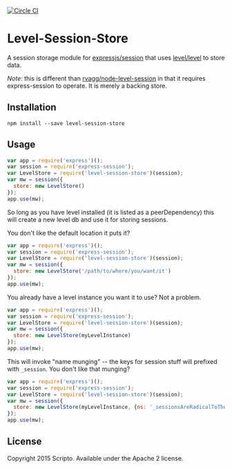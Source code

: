 [![Circle CI](https://circleci.com/gh/scriptoLLC/level-session-store.svg?style=svg)](https://circleci.com/gh/scriptoLLC/level-session-store)

# Level-Session-Store
A session storage module for [expressjs/session](https://github.com/expressjs/session) that uses [level/level](https://github.com/level/level) to store data.

_Note_: this is different than [rvagg/node-level-session](https://github.com/rvagg/node-level-session) in that it requires express-session to operate. It is merely a backing store.

## Installation

`npm install --save level-session-store`

## Usage

```js
var app = require('express')();
var session = require('express-session');
var LevelStore = require('level-session-store')(session);
var mw = session({
  store: new LevelStore()
});
app.use(mw);
```

So long as you have level installed (it is listed as a peerDependency) this will create a new level db and use it for storing sessions.

You don't like the default location it puts it?

```js
var app = require('express')();
var session = require('express-session');
var LevelStore = require('level-session-store')(session);
var mw = session({
  store: new LevelStore('/path/to/where/you/want/it')
});
app.use(mw);
```

You already have a level instance you want it to use?  Not a problem.

```js
var app = require('express')();
var session = require('express-session');
var LevelStore = require('level-session-store')(session);
var mw = session({
  store: new LevelStore(myLevelInstance)
});
app.use(mw);
```

This will invoke "name munging" -- the keys for session stuff will prefixed with `_session`. You don't like that munging?

```js
var app = require('express')();
var session = require('express-session');
var LevelStore = require('level-session-store')(session);
var mw = session({
  store: new LevelStore(myLevelInstance, {ns: '_sessionsAreRadicalToTheExtreme'})
});
app.use(mw);
```

## License

Copyright 2015 Scripto. Available under the Apache 2 license.
